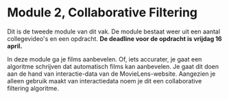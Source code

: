 # Module 2, Collaborative Filtering

Dit is de tweede module van dit vak. De module bestaat weer uit een aantal collegevideo's en een opdracht. **De deadline voor de opdracht is vrijdag 16 april.**

In deze module ga je films aanbevelen. Of, iets accurater, je gaat een algoritme schrijven dat automatisch films kan aanbevelen. Je gaat dit doen aan de hand van interactie-data van de MovieLens-website. Aangezien je alleen gebruik maakt van interactiedata noem je dit een collaborative filtering algoritme.
